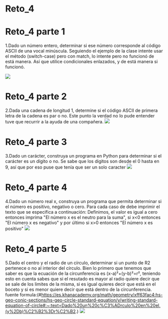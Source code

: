 # Reto_4
# Reto_4 parte 1
1.Dado un número entero, determinar si ese número corresponde al código ASCII de una vocal minúscula.
Seguiendo el ejemplo de la clase intente usar el método (switch-case) pero con match, lo intente pero no funcionó de está manera.
Así que utilice condicionales enlazados, y de está manera si funcionó.

![](https://i.ibb.co/xSXdGk2/RETO-4-IMAGEN-1.jpg)

# Reto_4 parte 2
2.Dada una cadena de longitud 1, determine si el código ASCII de primera letra de la cadena es par o no.
Este punto la verdad no lo pude entender tuve que recurrir a la ayuda de una compañera.
![](https://i.ibb.co/C7mDM88/RETO-4-IMAGEN-2.jpg)

# Reto_4 parte 3
3.Dado un carácter, construya un programa en Python para determinar si el carácter es un dígito o no.
Se sabe que los digitos son desde el 0 hasta en 9, así que por eso puse que tenía que ser un solo caracter 
![](https://i.ibb.co/cxvrLhQ/RETO-4-IMAGEN-3.jpg)
# Reto_4 parte 4
4.Dado un número real x, construya un programa que permita determinar si el número es positivo, negativo o cero. Para cada caso de debe imprimir el texto que se especifica a continuación:
Definimos, el valor es igual a cero entonces imprima "El número x es el neutro para la suma", si x<0 entonces "El número x es negativo" y por último si x>0 entonces "El número x es positivo"
![](https://i.ibb.co/JBJhynv/RETO-4-IMAGEN-4.jpg)
# Reto_4 parte 5
5.Dado el centro y el radio de un círculo, determinar si un punto de R2 pertenece o no al interior del círculo.
Bien lo primero que tenemos que saber es que la ecuación de la circunferencia es (x-a)²+(y-b)²=r², teniendo esto en cuenta sabes que si el resutado es mayor al radio quiere decir que se sale de los limites de la misma, si es igual quieres decir que está en el boceto y si es menor quiere decir que está dentro de la circunferencia.
fuente formula:(#https://es.khanacademy.org/math/geometry/xff63fac4:hs-geo-conic-sections/hs-geo-circle-standard-equation/v/writing-standard-equation-of-circle#:~:text=Dado%20un%20c%C3%ADrculo%20en%20el,(y%2Db)%C2%B2%3Dr%C2%B2.)
![](https://i.ibb.co/7Qt2b5k/RETO-4-IMAGEN-5.jpg)





